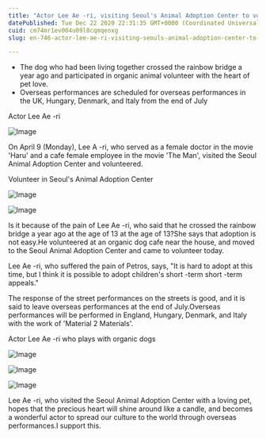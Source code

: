 ```yaml
---
title: "Actor Lee Ae -ri, visiting Seoul's Animal Adoption Center to volunteer activities"
datePublished: Tue Dec 22 2020 22:31:35 GMT+0000 (Coordinated Universal Time)
cuid: cm74mr1ev004u09l8cqmqeoxg
slug: en-746-actor-lee-ae-ri-visiting-seouls-animal-adoption-center-to-volunteer-activities

---
```



- The dog who had been living together crossed the rainbow bridge a year ago and participated in organic animal volunteer with the heart of pet love.
- Overseas performances are scheduled for overseas performances in the UK, Hungary, Denmark, and Italy from the end of July

Actor Lee Ae -ri

![Image](https://cdn.hashnode.com/res/hashnode/image/upload/v1739529149398/b3d290de-061e-4542-b797-752019ac1f54.jpeg)

On April 9 (Monday), Lee A -ri, who served as a female doctor in the movie 'Haru' and a cafe female employee in the movie 'The Man', visited the Seoul Animal Adoption Center and volunteered.

Volunteer in Seoul's Animal Adoption Center

![Image](https://cdn.hashnode.com/res/hashnode/image/upload/v1739529152107/00737443-a26f-4af7-8fbc-2a2850d0abe4.jpeg)

![Image](https://cdn.hashnode.com/res/hashnode/image/upload/v1739529154783/b73b8a84-924c-4669-99b4-524b4c31a4b0.jpeg)

Is it because of the pain of Lee Ae -ri, who said that he crossed the rainbow bridge a year ago at the age of 13 at the age of 13?She says that adoption is not easy.He volunteered at an organic dog cafe near the house, and moved to the Seoul Animal Adoption Center and came to volunteer today.

Lee Ae -ri, who suffered the pain of Petros, says, "It is hard to adopt at this time, but I think it is possible to adopt children's short -term short -term appeals."

The response of the street performances on the streets is good, and it is said to leave overseas performances at the end of July.Overseas performances will be performed in England, Hungary, Denmark, and Italy with the work of 'Material 2 Materials'.

Actor Lee Ae -ri who plays with organic dogs

![Image](https://cdn.hashnode.com/res/hashnode/image/upload/v1739529157428/bb0a8db7-cff9-4ca9-a8a7-20ad6fa633d1.jpeg)

![Image](https://cdn.hashnode.com/res/hashnode/image/upload/v1739529159610/1160d971-9fa7-4ee4-8d59-eeadf0644162.jpeg)

![Image](https://cdn.hashnode.com/res/hashnode/image/upload/v1739529162196/bda64cd9-2c4e-401f-8c2a-7948202b3de1.jpeg)

Lee Ae -ri, who visited the Seoul Animal Adoption Center with a loving pet, hopes that the precious heart will shine around like a candle, and becomes a wonderful actor to spread our culture to the world through overseas performances.I support this.